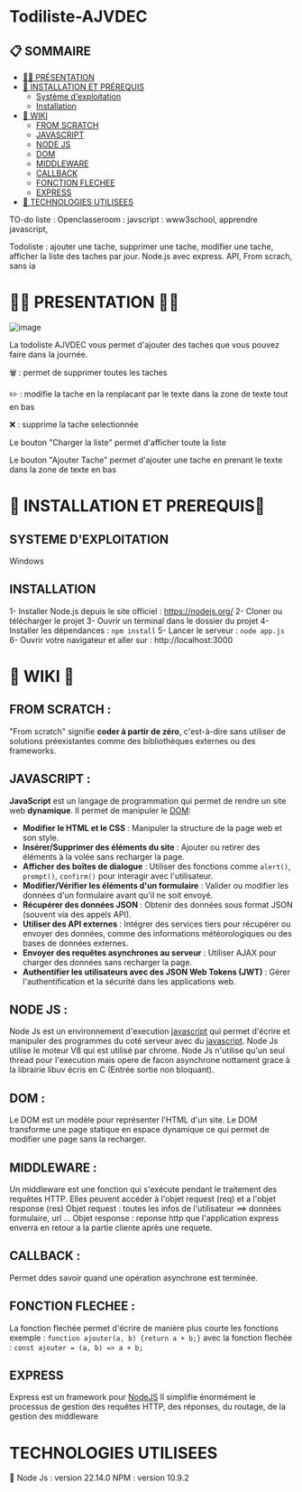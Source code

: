 # Todiliste-AJVDEC
## 📋 SOMMAIRE

- [👨‍🔬 PRÉSENTATION](#-presentation-)
- [🔑 INSTALLATION ET PRÉREQUIS](#-installation-et-prerequis-)
  - [Système d'exploitation](#systeme-dexploitation)
  - [Installation](#installation)
- [📖 WIKI](#-wiki-)
  - [FROM SCRATCH](#from-scratch-)
  - [JAVASCRIPT](#javascript-)
  - [NODE JS](#node-js-)
  - [DOM](#dom-)
  - [MIDDLEWARE](#middleware-)
  - [CALLBACK](#callback-)
  - [FONCTION FLECHEE](#fonction-flechee-)
  - [EXPRESS](#express)
- [🔴 TECHNOLOGIES UTILISEES](#-technologies-utilisees)

TO-do liste : 
Openclasseroom : javscript : www3school, apprendre javascript, 

Todoliste : ajouter une tache, supprimer une tache, modifier une tache, afficher la liste des taches par jour. Node.js avec express. API,
From scrach, sans ia
# 👨‍🔬 PRESENTATION 🧑‍🔬
![image](https://github.com/user-attachments/assets/2e5a25de-b1e7-4d0d-8abd-730299f17fb0)

La todoliste AJVDEC vous permet d'ajouter des taches que vous pouvez faire dans la journée.

🗑️​ : permet de supprimer toutes les taches

✏️​​ : modifie la tache en la renplacant par le texte dans la zone de texte tout en bas

❌​​ : supprime la tache selectionnée

Le bouton "Charger la liste" permet d'afficher toute la liste

Le bouton "Ajouter Tache" permet d'ajouter une tache en prenant le texte dans la zone de texte en bas

# 🔑 INSTALLATION ET PREREQUIS🔑

## SYSTEME D'EXPLOITATION
Windows
## INSTALLATION
1- Installer Node.js depuis le site officiel : https://nodejs.org/
2- Cloner ou télécharger le projet
3- Ouvrir un terminal dans le dossier du projet
4- Installer les dépendances : ``npm install``
5- Lancer le serveur : ``node app.js``
6- Ouvrir votre navigateur et aller sur : http://localhost:3000

# 📖 WIKI 📖

## FROM SCRATCH : 
"From scratch" signifie **coder à partir de zéro**, c'est-à-dire sans utiliser de solutions préexistantes comme des bibliothèques externes ou des frameworks.

## JAVASCRIPT :

**JavaScript** est un langage de programmation qui permet de rendre un site web **dynamique**. Il permet de manipuler le [DOM](#dom-):

- **Modifier le HTML et le CSS** : Manipuler la structure de la page web et son style.
- **Insérer/Supprimer des éléments du site** : Ajouter ou retirer des éléments à la volée sans recharger la page.
- **Afficher des boîtes de dialogue** : Utiliser des fonctions comme `alert()`, `prompt()`, `confirm()` pour interagir avec l'utilisateur.
- **Modifier/Vérifier les éléments d'un formulaire** : Valider ou modifier les données d'un formulaire avant qu'il ne soit envoyé.
- **Récupérer des données JSON** : Obtenir des données sous format JSON (souvent via des appels API).
- **Utiliser des API externes** : Intégrer des services tiers pour récupérer ou envoyer des données, comme des informations météorologiques ou des bases de données externes.
- **Envoyer des requêtes asynchrones au serveur** : Utiliser AJAX pour charger des données sans recharger la page.
- **Authentifier les utilisateurs avec des JSON Web Tokens (JWT)** : Gérer l'authentification et la sécurité dans les applications web.

## NODE JS : 
Node Js est un environnement d'execution [javascript](#javascript-) qui permet d'écrire et manipuler des programmes du coté serveur avec du [javascript](#javascript-).
Node Js utilise le moteur V8 qui est utilisé par chrome.
Node Js n'utilise qu'un seul thread pour l'execution mais opere de facon asynchrone nottament grace à la librairie libuv écris en C (Entrée sortie non bloquant).

## DOM : 
Le DOM est un modèle pour représenter l'HTML d'un site. Le DOM transforme une page statique en espace dynamique ce qui permet de modifier une page sans la recharger.

## MIDDLEWARE : 
Un middleware est une fonction qui s'exécute pendant le traitement des requêtes HTTP.
Elles peuvent accéder à l'objet request (req) et a l'objet response (res)
Objet request : toutes les infos de l'utilisateur ==> données formulaire, url ...
Objet response : reponse http que l'application express enverra en retour a la partie cliente après une requete.

## CALLBACK : 
Permet ddes savoir quand une opération asynchrone est terminée.
## FONCTION FLECHEE : 
La fonction flechée permet d'écrire de manière plus courte les fonctions exemple :
``function ajouter(a, b) {return a + b;}``
avec la fonction flechée : 
``const ajouter = (a, b) => a + b;``
## EXPRESS 
Express est un framework pour [NodeJS](#node-js-)
Il simplifie énormément le processus de gestion des requêtes HTTP, des réponses, du routage, de la gestion des middleware 
# TECHNOLOGIES UTILISEES 
🔴
Node Js : version 22.14.0
NPM : version 10.9.2 
